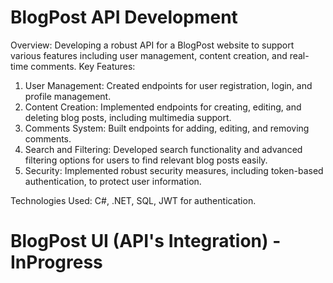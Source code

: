 # BlogPost API Development

Overview: Developing a robust API for a BlogPost website to support various features including user management, content creation, and real-time comments.
Key Features:
1. User Management: Created endpoints for user registration, login, and profile management.
2. Content Creation: Implemented endpoints for creating, editing, and deleting blog posts, including multimedia support.
3. Comments System: Built endpoints for adding, editing, and removing comments.
4. Search and Filtering: Developed search functionality and advanced filtering options for users to find relevant blog posts easily.
5. Security: Implemented robust security measures, including token-based authentication, to protect user information.

 Technologies Used: C#, .NET, SQL, JWT for authentication.

# BlogPost UI (API's Integration) - InProgress
